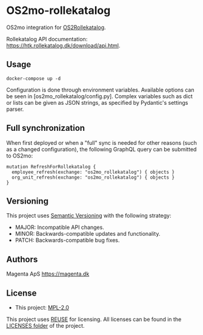 <!--
SPDX-FileCopyrightText: Magenta ApS <https://magenta.dk>
SPDX-License-Identifier: MPL-2.0
-->

# OS2mo-rollekatalog

OS2mo integration for [OS2Rollekatalog](https://www.os2.eu/os2rollekatalog).

Rollekatalog API documentation: https://htk.rollekatalog.dk/download/api.html.


## Usage

```
docker-compose up -d
```

Configuration is done through environment variables. Available options can be
seen in [os2mo_rollekatalog/config.py]. Complex variables such as dict or lists
can be given as JSON strings, as specified by Pydantic's settings parser.


## Full synchronization

When first deployed or when a "full" sync is needed for other reasons (such as
a changed configuration), the following GraphQL query can be submitted to
OS2mo:

```
mutation RefreshForRollekatalog {
  employee_refresh(exchange: "os2mo_rollekatalog") { objects }
  org_unit_refresh(exchange: "os2mo_rollekatalog") { objects }
}
```


## Versioning
This project uses [Semantic Versioning](https://semver.org/) with the following
strategy:
- MAJOR: Incompatible API changes.
- MINOR: Backwards-compatible updates and functionality.
- PATCH: Backwards-compatible bug fixes.


## Authors
Magenta ApS <https://magenta.dk>


## License

- This project: [MPL-2.0](LICENSES/MPL-2.0.txt)

This project uses [REUSE](https://reuse.software) for licensing. All licenses can be found in the [LICENSES folder](LICENSES/) of the project.

